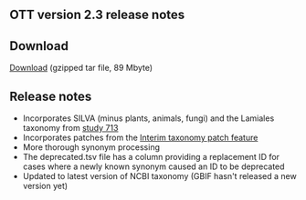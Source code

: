 ## OTT version 2.3 release notes

## Download

[Download](http://files.opentreeoflife.org/ott/ott2.3/ott2.3.tgz) (gzipped tar file, 89 Mbyte) 

## Release notes

* Incorporates SILVA (minus plants, animals, fungi) and the Lamiales taxonomy from 
  [study 713](http://reelab.net/phylografter/study/view/713)
* Incorporates patches from the [Interim taxonomy patch feature](Interim-taxonomy-file-format.md)
* More thorough synonym processing
* The deprecated.tsv file has a column providing a replacement ID for cases 
  where a newly known synonym caused an ID to be deprecated
* Updated to latest version of NCBI taxonomy (GBIF hasn't released a new version yet)

